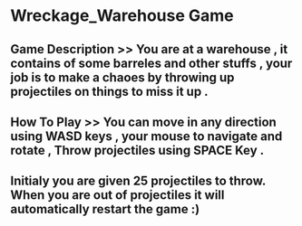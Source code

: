 # Wreckage_Warehouse Game

## Game Description >> You are at a warehouse , it contains of some barreles and other stuffs , your job  is to make a chaoes by throwing up projectiles on things to miss it up .

## How To Play >> You can move in any direction using WASD keys , your mouse to navigate and rotate , Throw projectiles using SPACE Key .

## Initialy you are given 25 projectiles to throw. When you are out of projectiles it will automatically restart the game :)
